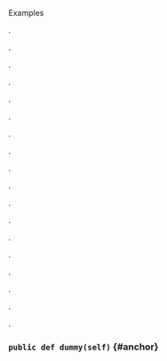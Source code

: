 Examples

.

.

.

.

.

.


.

.

.

.

.

.

.

.

.

.

.

.
### `public def dummy(self)` {#anchor}

